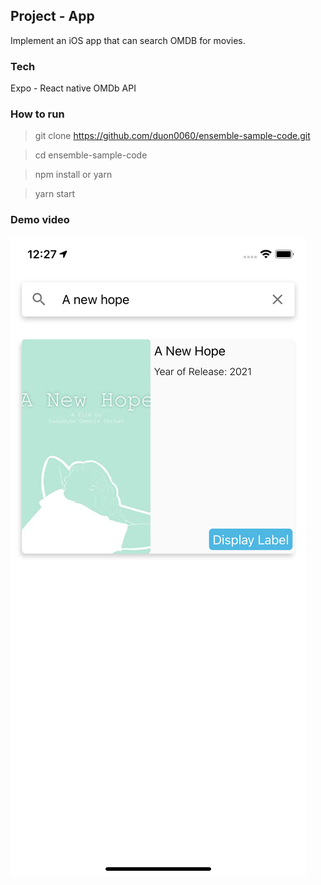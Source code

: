 ## Project - App
Implement an iOS app that can search OMDB for movies.

### Tech
Expo - React native
OMDb API

### How to run
> git clone https://github.com/duon0060/ensemble-sample-code.git

> cd ensemble-sample-code

> npm install or yarn

> yarn start

### Demo video
[![App Running Demo](./assets/capture.png)](https://www.youtube.com/shorts/Lc7NFMfKd0U)